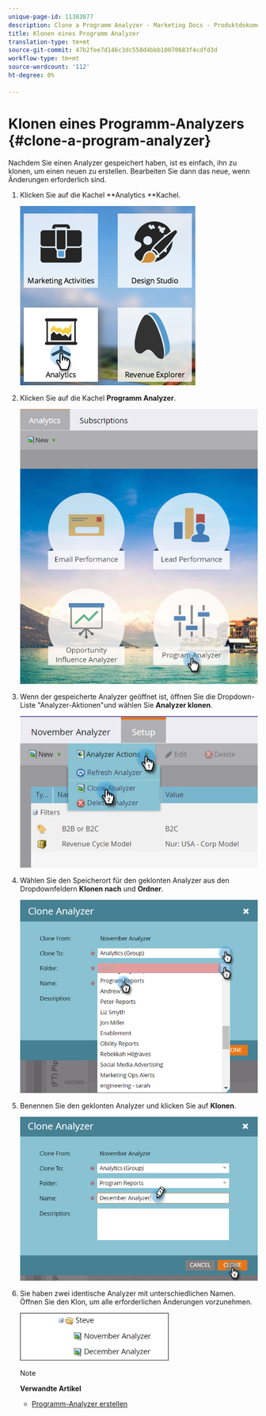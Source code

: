 ```yaml
---
unique-page-id: 11383877
description: Clone a Programm Analyzer - Marketing Docs - Produktdokumentation
title: Klonen eines Programm Analyzer
translation-type: tm+mt
source-git-commit: 47b2fee7d146c3dc558d4bbb10070683f4cdfd3d
workflow-type: tm+mt
source-wordcount: '112'
ht-degree: 0%

---
```



# Klonen eines Programm-Analyzers {#clone-a-program-analyzer}

Nachdem Sie einen Analyzer gespeichert haben, ist es einfach, ihn zu klonen, um einen neuen zu erstellen. Bearbeiten Sie dann das neue, wenn Änderungen erforderlich sind.

1. Klicken Sie auf die Kachel **Analytics **Kachel.

   ![](assets/2017-05-01-08-20-37.png)

1. Klicken Sie auf die Kachel **Programm Analyzer**.

   ![](assets/program-analyzer-icon-hand.png)

1. Wenn der gespeicherte Analyzer geöffnet ist, öffnen Sie die Dropdown-Liste &quot;Analyzer-Aktionen&quot;und wählen Sie **Analyzer klonen**.

   ![](assets/image2016-10-31-16-3a12-3a6.png)

1. Wählen Sie den Speicherort für den geklonten Analyzer aus den Dropdownfeldern **Klonen nach** und **Ordner**.

   ![](assets/image2016-10-31-16-3a13-3a42.png)

1. Benennen Sie den geklonten Analyzer und klicken Sie auf **Klonen**.

   ![](assets/image2016-10-31-16-3a15-3a15.png)

1. Sie haben zwei identische Analyzer mit unterschiedlichen Namen. Öffnen Sie den Klon, um alle erforderlichen Änderungen vorzunehmen.

   ![](assets/image2016-10-31-16-3a17-3a11.png)

   >[!NOTE]
   >
   >**Verwandte Artikel**
   >
   >    
   >    
   >    * [Programm-Analyzer erstellen](create-a-program-analyzer.md)


